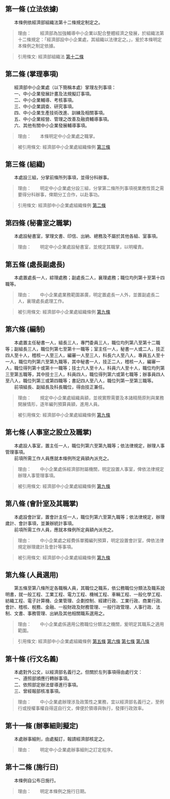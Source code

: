 第一條 (立法依據)
-----------------
　　本條例依經濟部組織法第十二條規定制定之。  
> 理由：　　經濟部為加強輔導中小企業以配合整體經濟之發展，於組織法第十二條規定：「經濟部設中小企業處，其組織以法律定之。」，爰於本條明定本條例之制定依據。

> 引用條文: 經濟部組織法 [第十二條](../../人事其他/組織編制/經濟部組織法.md#第十二條-中小企業處之設置)



第二條 (掌理事項)
-----------------
　　經濟部中小企業處（以下簡稱本處）掌理左列事項：  
　　一、中小企業發展計畫及法規擬訂事項。  
　　二、中小企業輔導、考核事項。  
　　三、中小企業調查、研究事項。  
　　四、中小企業生產技術改進、訓練及相關事項。  
　　五、中小企業經營、管理之改善及融資輔導事項。  
　　六、其他有關中小企業發展輔導事項。  
> 理由：　　本條明定中小企業處之職掌。

> 被引用條文: 經濟部中小企業處組織條例 [第三條](../../人事其他/組織編制/經濟部中小企業處組織條例.md#第三條-組織)



第三條 (組織)
-------------
　　本處設三組，分掌前條所列事項，並得分科辦事。  
> 理由：　　明定中小企業處分設三組，分掌第二條所列事項視業務性質之需要得分科辦事，俾期分工合作，以赴事功。

> 引用條文: 經濟部中小企業處組織條例 [第二條](../../人事其他/組織編制/經濟部中小企業處組織條例.md#第二條-掌理事項)



第四條 (秘書室之職掌)
---------------------
　　本處設秘書室，掌理文書、印信、出納、總務及不屬於其他各組、室事項。  
> 理由：　　明定中小企業處設秘書室，並規定其職掌，以明權責。



第五條 (處長副處長)
-------------------
　　本處置處長一人，綜理處務；副處長二人，襄理處務；職位均列第十至第十四職等。  
> 理由：　　中小企業處業務範圍甚廣，明定置處長一人外，並置副處長二人，襄理處長處理工作。

> 被引用條文: 經濟部中小企業處組織條例 [第九條](../../人事其他/組織編制/經濟部中小企業處組織條例.md#第九條-人員選用)



第六條 (編制)
-------------
　　本處置主任秘書一人，組長三人，專門委員三人，職位均列第八至第十二職等；副組長三人，職位列第七至第十一職等；室主任一人，秘書一人或二人，技正四人至十人，稽核一人至三人，編審一人至三人，科長六人至八人，專員五人至十一人，職位均列第六至第九職等，其中秘書一人，技正二人，稽核一人，編審一人，職位得列第十或第十一職等；技士六人至十人，科員六人至十人，職位均列第三至第五職等，其中技士三人，科員四人，職位得列第六或第七職等；辦事員四人至八人，職位列第三或第四職等；書記四人至八人，職位列第一至第三職等。  
　　前項組長、副組長及科長職位，得由技正兼任。  
> 理由：　　規定中小企業處組織員額，並視實際需要及本諸精簡原則與業務開展情形，逐年編列預算員額，進用人員。

> 被引用條文: 經濟部中小企業處組織條例 [第九條](../../人事其他/組織編制/經濟部中小企業處組織條例.md#第九條-人員選用)



第七條 (人事室之設立及職掌)
---------------------------
　　本處設人事室，置主任一人，職位列第六至第九職等；依法律規定，辦理人事管理事項。  
　　前項所需工作人員應就本條例所定員額內派充之。  
> 理由：　　中小企業處係經濟部附屬機關，明定設置人事室，俾依法律規定辦理人事管理事項。

> 被引用條文: 經濟部中小企業處組織條例 [第九條](../../人事其他/組織編制/經濟部中小企業處組織條例.md#第九條-人員選用)



第八條 (會計室及其職掌)
-----------------------
　　本處設會計室，置會計主任一人，職位列第六至第九職等；依法律規定，辦理歲計、會計事項，並兼辦統計事項。  
　　前項所需工作人員，應就本條例所定員額內派充之。  
> 理由：　　中小企業處之經費係單獨編列預算，明定設置會計室，俾依法律規定辦理歲計及會計等事項。

> 被引用條文: 經濟部中小企業處組織條例 [第九條](../../人事其他/組織編制/經濟部中小企業處組織條例.md#第九條-人員選用)



第九條 (人員選用)
-----------------
　　第五條至第八條所定各職稱人員，其職位之職系，依公務職位分類法及職系說明書，就一般工程、工業工程、電力工程、機械工程、車輛工程、一般化學工程、紡織工程、電子計算機、企業管理、企劃控制、經建行政、工業行政、商業行政、會計、稽核、稅務、金融、一般財政及財務管理、一般行政管理、人事行政、法制、文書、事務管理、出納及其他相關職系選用之。  
> 理由：　　中小企業處係適用公務職位分類法之機關，爰明定其職系之適用範圍。

> 引用條文: 經濟部中小企業處組織條例 [第五條](../../人事其他/組織編制/經濟部中小企業處組織條例.md#第五條-處長副處長) [第六條](../../人事其他/組織編制/經濟部中小企業處組織條例.md#第六條-編制) [第七條](../../人事其他/組織編制/經濟部中小企業處組織條例.md#第七條-人事室之設立及職掌) [第八條](../../人事其他/組織編制/經濟部中小企業處組織條例.md#第八條-會計室及其職掌)



第十條 (行文名義)
-----------------
　　本處對外公文，以經濟部名義行之。但關於左列事項得由處行文：  
　　一、遵照部頒應行轉辦事項。  
　　二、依照部定辦法督導進行事項。  
　　三、曾經報部核准事項。  
> 理由：　　中小企業處辦理涉及政策性之業務，宜以經濟部名義行之，至例行或授權事權自得逕自行文，俾便於領導與執行，發揮行政效率。



第十一條 (辦事細則擬定)
-----------------------
　　本處辦事細則，由處擬訂，報請經濟部核定之。  
> 理由：　　明定中小企業處辦事細則之訂定程序。



第十二條 (施行日)
-----------------
　　本條例自公布日施行。  
> 理由：　　明定本條例之施行日期。